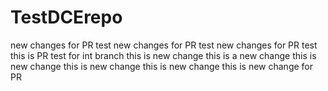 # TestDCErepo
new changes for PR test
new changes for PR test
new changes for PR test
this is PR test for int branch
this is new change
this is a new change
this is new change
this is new change
this is new change
this is new change for PR
